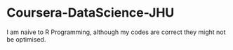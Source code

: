 # Coursera-DataScience-JHU
I am naive to R Programming, although my codes are correct they might not be optimised.
